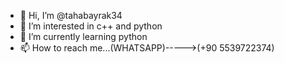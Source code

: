 - 👋 Hi, I’m @tahabayrak34
- 👀 I’m interested in c++ and python
- 🌱 I’m currently learning python
- 📫 How to reach me...(WHATSAPP)----->(+90 5539722374)


